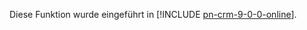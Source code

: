 Diese Funktion wurde eingeführt in [!INCLUDE [pn-crm-9-0-0-online](../includes/pn-crm-9-0-0-online.md)].
